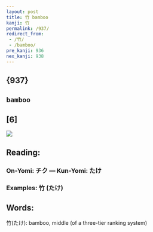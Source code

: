 ```yaml
---
layout: post
title: 竹 bamboo
kanji: 竹
permalink: /937/
redirect_from:
 - /竹/
 - /bamboo/
pre_kanji: 936
nex_kanji: 938
---
```


## {937}

## `bamboo`

## [6]

<div class="stroke"><img src="E7ABB9.png" /></div>

## Reading:

### On-Yomi: チク &mdash; Kun-Yomi: たけ

### Examples: 竹 (たけ)

## Words:

竹(たけ): bamboo, middle (of a three-tier ranking system)
